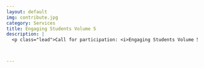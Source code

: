 ```yaml
---
layout: default
img: contribute.jpg
category: Services
title: Engaging Students Volume 5
description: |
  <p class="lead">Call for participation: <i>Engaging Students Volume 5</i><br/>We are now soliciting contributions to our fifth volume of <i>Engaging Students</i>.<br/><a href="http://www.flipcamp.org/es5cfp/">Want to read more...</a></p>



---
```


